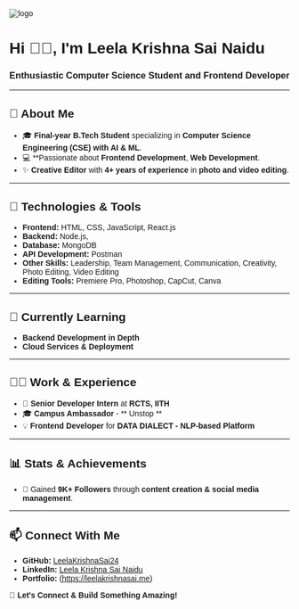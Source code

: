 ![logo](https://github.com/leelakrishnasainaidu/LeelaKrishnaSai24/blob/main/Cover%20Picture.png)

<style>
    body {
        font-family: 'Outfit', sans-serif;
    }
</style>

# Hi 👋🏻, I'm Leela Krishna Sai Naidu
### Enthusiastic Computer Science Student and Frontend Developer
---

## 🚀 About Me
- 🎓 **Final-year B.Tech Student** specializing in **Computer Science Engineering (CSE) with AI & ML**.
- 💻 **Passionate about **Frontend Development**, **Web Development**.
- ✨ **Creative Editor** with **4+ years of experience** in **photo and video editing**.
---

## 🔧 Technologies & Tools
- **Frontend:** HTML, CSS, JavaScript, React.js
- **Backend:** Node.js, 
- **Database:** MongoDB
- **API Development:** Postman
- **Other Skills:** Leadership, Team Management, Communication, Creativity, Photo Editing, Video Editing
- **Editing Tools:** Premiere Pro, Photoshop, CapCut, Canva

---

## 🌱 Currently Learning
- **Backend Development in Depth**
- **Cloud Services & Deployment**

---

## 👨‍💻 Work & Experience
- 🏢 **Senior Developer Intern** at **RCTS, IITH**
- 🎓 **Campus Ambassador** - ** Unstop **
- 💡 **Frontend Developer** for **DATA DIALECT - NLP-based Platform**

---

## 📊 Stats & Achievements
- 📢 Gained **9K+ Followers** through **content creation & social media management**.
---

## 📫 Connect With Me
- **GitHub:** [LeelaKrishnaSai24](https://github.com/leelakrishnasainaidu)
- **LinkedIn:** [Leela Krishna Sai Naidu](https://www.linkedin.com/in/leelakrishnasainaidu)
- **Portfolio:** (https://leelakrishnasai.me)

🚀 **Let's Connect & Build Something Amazing!**

